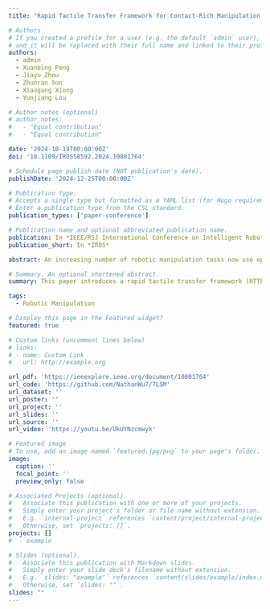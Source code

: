 ```yaml
---
title: "Rapid Tactile Transfer Framework for Contact-Rich Manipulation Tasks"

# Authors
# If you created a profile for a user (e.g. the default `admin` user), write the username (folder name) here
# and it will be replaced with their full name and linked to their profile.
authors:
  - admin
  - Xuanbing Peng
  - Jiayu Zhou
  - Zhuoran Sun
  - Xiaogang Xiong
  - Yunjiang Lou

# Author notes (optional)
# author_notes:
#   - "Equal contribution"
#   - "Equal contribution"

date: '2024-10-19T00:00:00Z'
doi: '10.1109/IROS58592.2024.10801764'

# Schedule page publish date (NOT publication's date).
publishDate: '2024-12-25T00:00:00Z'

# Publication type.
# Accepts a single type but formatted as a YAML list (for Hugo requirements).
# Enter a publication type from the CSL standard.
publication_types: ['paper-conference']

# Publication name and optional abbreviated publication name.
publication: In *IEEE/RSJ International Conference on Intelligent Robots and Systems*
publication_short: In *IROS*

abstract: An increasing number of robotic manipulation tasks now use optical tactile sensors to provide tactile feedback, making tactile servo control a crucial aspect of robotic operations. This paper presents a rapid tactile transfer framework (RTTF) that achieves optical-tactile image sim2real transfer and robust tactile servo control using limited paired data. The sim2real aspect of RTTF employs a semi-supervised approach, beginning with pretraining the latent space representations of tactile images and subsequently mapping different tactile image domains to a shared latent space within a simulated tactile image domain. This latent space, combined with the proprioceptive information of the robotic arm, is then integrated into a privileged learning framework for policy training, which results in a deployable tactile control policy. Our results demonstrate the robustness of the proposed framework in achieving task objectives across different tactile sensors with varying physical parameters. Furthermore, manipulators equipped with tactile sensors, allow for rapid training and deployment for diverse contact-rich tasks, including object pushing and surface following.

# Summary. An optional shortened abstract.
summary: This paper introduces a rapid tactile transfer framework (RTTF) that uses semi-supervised learning to achieve robust tactile servo control and sim2real transfer for robotic manipulation tasks with limited data.

tags:
  - Robotic Manipulation

# Display this page in the Featured widget?
featured: true

# Custom links (uncomment lines below)
# links:
# - name: Custom Link
#   url: http://example.org

url_pdf: 'https://ieeexplore.ieee.org/document/10801764'
url_code: 'https://github.com/NathanWu7/TLSM'
url_dataset: ''
url_poster: ''
url_project: ''
url_slides: ''
url_source: ''
url_video: 'https://youtu.be/UkUYNzcmwyk'

# Featured image
# To use, add an image named `featured.jpg/png` to your page's folder.
image:
  caption: ''
  focal_point: ''
  preview_only: false

# Associated Projects (optional).
#   Associate this publication with one or more of your projects.
#   Simply enter your project's folder or file name without extension.
#   E.g. `internal-project` references `content/project/internal-project/index.md`.
#   Otherwise, set `projects: []`.
projects: []
#  - example

# Slides (optional).
#   Associate this publication with Markdown slides.
#   Simply enter your slide deck's filename without extension.
#   E.g. `slides: "example"` references `content/slides/example/index.md`.
#   Otherwise, set `slides: ""`.
slides: ""
---
```


<!-- {{% callout note %}}
Click the _Cite_ button above to demo the feature to enable visitors to import publication metadata into their reference management software.
{{% /callout %}}

{{% callout note %}}
Create your slides in Markdown - click the _Slides_ button to check out the example.
{{% /callout %}}

Add the publication's **full text** or **supplementary notes** here. You can use rich formatting such as including [code, math, and images](https://docs.hugoblox.com/content/writing-markdown-latex/). -->
